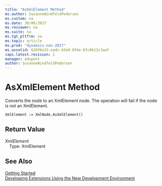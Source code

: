 ```yaml
---
title: "AsXmlElement Method"
ms.author: SusanneWindfeldPedersen
ms.custom: na
ms.date: 30/06/2017
ms.reviewer: na
ms.suite: na
ms.tgt_pltfrm: na
ms.topic: article
ms.prod: "dynamics-nav-2017"
ms.assetid: 620f0e32-eadc-43e9-8f6e-8fc0b12c3aaf
caps.latest.revision: 1
manager: edupont
author: SusanneWindfeldPedersen
---
```


# AsXmlElement Method
Converts the node to an XmlElement node. The operation will fail if the node is not an XmlElement.  
```  
XmlElement := XmlNode.AsXmlElement()  
```  
## Return Value
*XmlElement*  
&emsp;Type: XmlElement  
  
## See Also
[Getting Started](../devenv-get-started.md)  
[Developing Extensions Using the New Development Environment](../devenv-dev-overview.md)  
